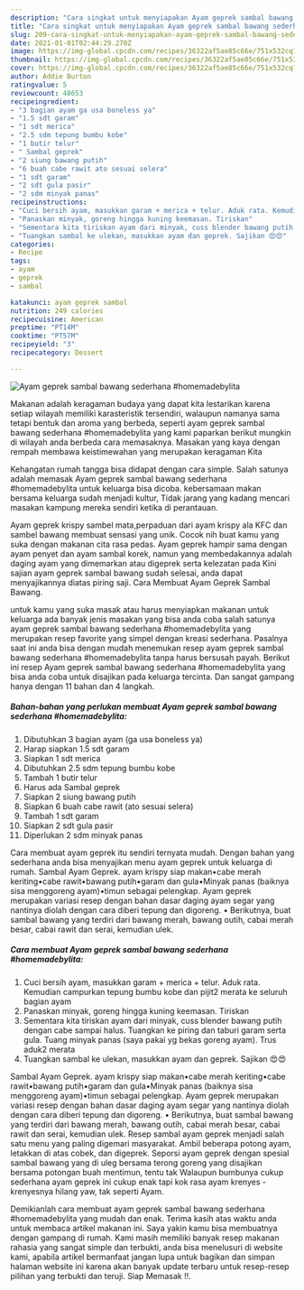 ```yaml
---
description: "Cara singkat untuk menyiapakan Ayam geprek sambal bawang sederhana #homemadebylita terupdate"
title: "Cara singkat untuk menyiapakan Ayam geprek sambal bawang sederhana #homemadebylita terupdate"
slug: 209-cara-singkat-untuk-menyiapakan-ayam-geprek-sambal-bawang-sederhana-homemadebylita-terupdate
date: 2021-01-01T02:44:29.270Z
image: https://img-global.cpcdn.com/recipes/36322af5ae85c66e/751x532cq70/ayam-geprek-sambal-bawang-sederhana-homemadebylita-foto-resep-utama.jpg
thumbnail: https://img-global.cpcdn.com/recipes/36322af5ae85c66e/751x532cq70/ayam-geprek-sambal-bawang-sederhana-homemadebylita-foto-resep-utama.jpg
cover: https://img-global.cpcdn.com/recipes/36322af5ae85c66e/751x532cq70/ayam-geprek-sambal-bawang-sederhana-homemadebylita-foto-resep-utama.jpg
author: Addie Burton
ratingvalue: 5
reviewcount: 48653
recipeingredient:
- "3 bagian ayam ga usa boneless ya"
- "1.5 sdt garam"
- "1 sdt merica"
- "2.5 sdm tepung bumbu kobe"
- "1 butir telur"
- " Sambal geprek"
- "2 siung bawang putih"
- "6 buah cabe rawit ato sesuai selera"
- "1 sdt garam"
- "2 sdt gula pasir"
- "2 sdm minyak panas"
recipeinstructions:
- "Cuci bersih ayam, masukkan garam + merica + telur. Aduk rata. Kemudian campurkan tepung bumbu kobe dan pijit2 merata ke seluruh bagian ayam"
- "Panaskan minyak, goreng hingga kuning keemasan. Tiriskan"
- "Sementara kita tiriskan ayam dari minyak, cuss blender bawang putih dengan cabe sampai halus. Tuangkan ke piring dan taburi garam serta gula. Tuang minyak panas (saya pakai yg bekas goreng ayam). Trus aduk2 merata"
- "Tuangkan sambal ke ulekan, masukkan ayam dan geprek. Sajikan 😍😍"
categories:
- Recipe
tags:
- ayam
- geprek
- sambal

katakunci: ayam geprek sambal 
nutrition: 249 calories
recipecuisine: American
preptime: "PT14M"
cooktime: "PT57M"
recipeyield: "3"
recipecategory: Dessert

---
```



![Ayam geprek sambal bawang sederhana #homemadebylita](https://img-global.cpcdn.com/recipes/36322af5ae85c66e/751x532cq70/ayam-geprek-sambal-bawang-sederhana-homemadebylita-foto-resep-utama.jpg)

Makanan adalah keragaman budaya yang dapat kita lestarikan karena setiap wilayah memiliki karasteristik tersendiri, walaupun namanya sama tetapi bentuk dan aroma yang berbeda, seperti ayam geprek sambal bawang sederhana #homemadebylita yang kami paparkan berikut mungkin di wilayah anda berbeda cara memasaknya. Masakan yang kaya dengan rempah membawa keistimewahan yang merupakan keragaman Kita

Kehangatan rumah tangga bisa didapat dengan cara simple. Salah satunya adalah memasak Ayam geprek sambal bawang sederhana #homemadebylita untuk keluarga bisa dicoba. kebersamaan makan bersama keluarga sudah menjadi kultur, Tidak jarang yang kadang mencari masakan kampung mereka sendiri ketika di perantauan.

Ayam geprek krispy sambel mata,perpaduan dari ayam krispy ala KFC dan sambel bawang membuat sensasi yang unik. Cocok nih buat kamu yang suka dengan makanan cita rasa pedas. Ayam geprek hampir sama dengan ayam penyet dan ayam sambal korek, namun yang membedakannya adalah daging ayam yang dimemarkan atau digeprek serta kelezatan pada Kini sajian ayam geprek sambal bawang sudah selesai, anda dapat menyajikannya diatas piring saji. Cara Membuat Ayam Geprek Sambal Bawang.

untuk kamu yang suka masak atau harus menyiapkan makanan untuk keluarga ada banyak jenis masakan yang bisa anda coba salah satunya ayam geprek sambal bawang sederhana #homemadebylita yang merupakan resep favorite yang simpel dengan kreasi sederhana. Pasalnya saat ini anda bisa dengan mudah menemukan resep ayam geprek sambal bawang sederhana #homemadebylita tanpa harus bersusah payah.
Berikut ini resep Ayam geprek sambal bawang sederhana #homemadebylita yang bisa anda coba untuk disajikan pada keluarga tercinta. Dan sangat gampang hanya dengan 11 bahan dan 4 langkah.


<!--inarticleads1-->

##### Bahan-bahan yang perlukan membuat Ayam geprek sambal bawang sederhana #homemadebylita:

1. Dibutuhkan 3 bagian ayam (ga usa boneless ya)
1. Harap siapkan 1.5 sdt garam
1. Siapkan 1 sdt merica
1. Dibutuhkan 2.5 sdm tepung bumbu kobe
1. Tambah 1 butir telur
1. Harus ada  Sambal geprek
1. Siapkan 2 siung bawang putih
1. Siapkan 6 buah cabe rawit (ato sesuai selera)
1. Tambah 1 sdt garam
1. Siapkan 2 sdt gula pasir
1. Diperlukan 2 sdm minyak panas


Cara membuat ayam geprek itu sendiri ternyata mudah. Dengan bahan yang sederhana anda bisa menyajikan menu ayam geprek untuk keluarga di rumah. Sambal Ayam Geprek. ayam krispy siap makan•cabe merah keriting•cabe rawit•bawang putih•garam dan gula•Minyak panas (baiknya sisa menggoreng ayam)•timun sebagai pelengkap. Ayam geprek merupakan variasi resep dengan bahan dasar daging ayam segar yang nantinya diolah dengan cara diberi tepung dan digoreng. • Berikutnya, buat sambal bawang yang terdiri dari bawang merah, bawang outih, cabai merah besar, cabai rawit dan serai, kemudian ulek. 

<!--inarticleads2-->

##### Cara membuat  Ayam geprek sambal bawang sederhana #homemadebylita:

1. Cuci bersih ayam, masukkan garam + merica + telur. Aduk rata. Kemudian campurkan tepung bumbu kobe dan pijit2 merata ke seluruh bagian ayam
1. Panaskan minyak, goreng hingga kuning keemasan. Tiriskan
1. Sementara kita tiriskan ayam dari minyak, cuss blender bawang putih dengan cabe sampai halus. Tuangkan ke piring dan taburi garam serta gula. Tuang minyak panas (saya pakai yg bekas goreng ayam). Trus aduk2 merata
1. Tuangkan sambal ke ulekan, masukkan ayam dan geprek. Sajikan 😍😍


Sambal Ayam Geprek. ayam krispy siap makan•cabe merah keriting•cabe rawit•bawang putih•garam dan gula•Minyak panas (baiknya sisa menggoreng ayam)•timun sebagai pelengkap. Ayam geprek merupakan variasi resep dengan bahan dasar daging ayam segar yang nantinya diolah dengan cara diberi tepung dan digoreng. • Berikutnya, buat sambal bawang yang terdiri dari bawang merah, bawang outih, cabai merah besar, cabai rawit dan serai, kemudian ulek. Resep sambal ayam geprek menjadi salah satu menu yang paling digemari masyarakat. Ambil beberapa potong ayam, letakkan di atas cobek, dan digeprek. Seporsi ayam geprek dengan spesial sambal bawang yang di uleg bersama terong goreng yang disajikan bersama potongan buah mentimun, tentu tak Walaupun bumbunya cukup sederhana ayam geprek ini cukup enak tapi kok rasa ayam krenyes - krenyesnya hilang yaw, tak seperti Ayam. 

Demikianlah cara membuat ayam geprek sambal bawang sederhana #homemadebylita yang mudah dan enak. Terima kasih atas waktu anda untuk membaca artikel makanan ini. Saya yakin kamu bisa membuatnya dengan gampang di rumah. Kami masih memiliki banyak resep makanan rahasia yang sangat simple dan terbukti, anda bisa menelusuri di website kami, apabila artikel bermanfaat jangan lupa untuk bagikan dan simpan halaman website ini karena akan banyak update terbaru untuk resep-resep pilihan yang terbukti dan teruji. Siap Memasak !!. 
